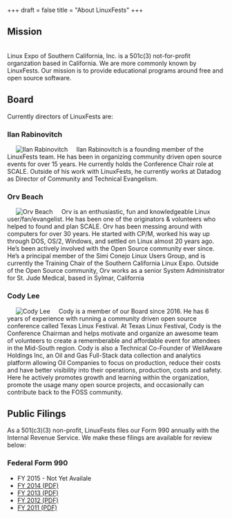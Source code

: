 +++
draft = false
title = "About LinuxFests"
+++

## Mission
<br>
Linux Expo of Southern California, Inc. is a 501c(3) not-for-profit organzation based in California.
We are more commonly known by LinuxFests. Our mission is to provide educational programs around
free and open source software.
<br>

## Board

Currently directors of LinuxFests are:

### Ilan Rabinovitch

<img style="float: left;" hspace="20" src="/img/board/ilan.jpg" alt="Ilan Rabinovitch">

Ilan Rabinovitch is a founding member of the LinuxFests team.  He has been in organizing community driven open source events for over 15 years. He currently holds the Conference Chair role at SCALE.  Outside of his work with LinuxFests, he currently works at Datadog as Director of Community and Technical Evangelism.

### Orv Beach

<img style="float: left;" hspace="20" src="/img/board/orv.jpg" alt="Orv Beach">

Orv is an enthusiastic, fun and knowledgeable Linux user/fan/evangelist.  He has been one of the originators & volunteers who helped to found and plan SCALE.  Orv has been messing around with computers for over 30 years. He started with CP/M, worked his way up through DOS, OS/2, Windows, and settled on Linux almost 20 years ago. He’s been actively involved with the Open Source community ever since.   He’s a principal member of the Simi Conejo Linux Users Group, and is currently the Training Chair of the Southern California Linux Expo.  Outside of the Open Source community, Orv works as a senior System Administrator for St. Jude Medical, based in Sylmar, California

### Cody Lee

<img style="float: left;" hspace="20" src="/img/board/cody.png" alt="Cody Lee">

Cody is a member of our Board since 2016. He has 6 years of experience with running a community driven open source conference called Texas Linux Festival. At Texas Linux Festival, Cody is the Conference Chairman and helps motivate and organize an awesome team of volunteers to create a rememberable and affordable event for attendees in the Mid-South region. Cody is also a Technical Co-Founder of WellAware Holdings Inc, an Oil and Gas Full-Stack data collection and analytics platform allowing Oil Companies to focus on production, reduce their costs and have better visibility into their operations, production, costs and safety.  Here he actively promotes  growth and learning within the organization, promote the usage many open source projects, and occasionally can contribute back to the FOSS community.

## Public Filings

As a 501(c3)(3) non-profit, LinuxFests files our Form 990 annually with the Internal Revenue Service.
We make these filings are available for review below:

### Federal Form 990
* FY 2015 - Not Yet Availale
* [FY 2014 (PDF)](/files/990/2014.pdf)
* [FY 2013 (PDF)](/files/990/2013.pdf)
* [FY 2012 (PDF)](/files/990/2013.pdf)
* [FY 2011 (PDF)](/files/990/2013.pdf)

